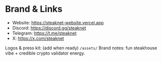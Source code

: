 # Brand & Links

- Website: https://steaknet-website.vercel.app
- Discord: https://discord.gg/steaknet
- Telegram: https://t.me/steaknet
- X: https://x.com/steaknet

Logos & press kit: (add when ready) `/assets/`
Brand notes: fun steakhouse vibe + credible crypto validator energy.
